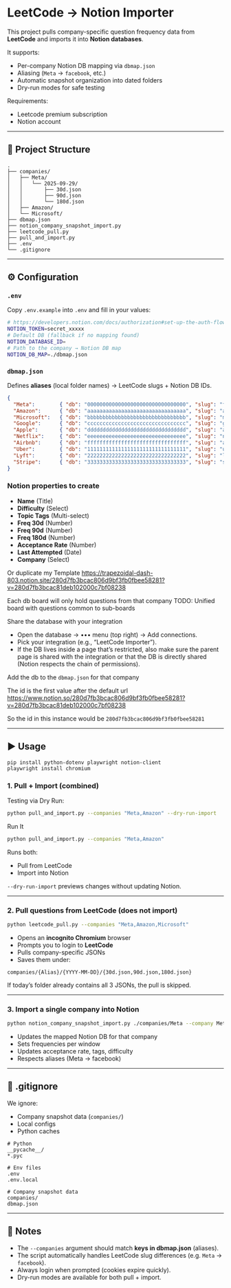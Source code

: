 # LeetCode → Notion Importer

This project pulls company-specific question frequency data from **LeetCode** and imports it into **Notion databases**.  

It supports:
- Per-company Notion DB mapping via `dbmap.json`
- Aliasing (`Meta` → `facebook`, etc.)
- Automatic snapshot organization into dated folders
- Dry-run modes for safe testing

Requirements:
- Leetcode premium subscription
- Notion account
---

## 📂 Project Structure

```
.
├── companies/
│   ├── Meta/
│   │   └── 2025-09-29/
│   │       ├── 30d.json
│   │       ├── 90d.json
│   │       └── 180d.json
│   ├── Amazon/
│   └── Microsoft/
├── dbmap.json
├── notion_company_snapshot_import.py
├── leetcode_pull.py
├── pull_and_import.py
├── .env
└── .gitignore
```

---

## ⚙️ Configuration

### `.env`
Copy `.env.example` into `.env` and fill in your values:

```bash
# https://developers.notion.com/docs/authorization#set-up-the-auth-flow-for-a-public-integration
NOTION_TOKEN=secret_xxxxx
# Default DB (fallback if no mapping found)
NOTION_DATABASE_ID=
# Path to the company → Notion DB map
NOTION_DB_MAP=./dbmap.json
```

### `dbmap.json`
Defines **aliases** (local folder names) → LeetCode slugs + Notion DB IDs.

```json
{
  "Meta":        { "db": "00000000000000000000000000000000", "slug": "facebook" },
  "Amazon":      { "db": "aaaaaaaaaaaaaaaaaaaaaaaaaaaaaaaa", "slug": "amazon" },
  "Microsoft":   { "db": "bbbbbbbbbbbbbbbbbbbbbbbbbbbbbbbb", "slug": "microsoft" },
  "Google":      { "db": "cccccccccccccccccccccccccccccccc", "slug": "google" },
  "Apple":       { "db": "dddddddddddddddddddddddddddddddd", "slug": "apple" },
  "Netflix":     { "db": "eeeeeeeeeeeeeeeeeeeeeeeeeeeeeeee", "slug": "netflix" },
  "Airbnb":      { "db": "ffffffffffffffffffffffffffffffff", "slug": "airbnb" },
  "Uber":        { "db": "11111111111111111111111111111111", "slug": "uber" },
  "Lyft":        { "db": "22222222222222222222222222222222", "slug": "lyft" },
  "Stripe":      { "db": "33333333333333333333333333333333", "slug": "stripe" }
}
```

### Notion properties to create
- **Name** (Title)
- **Difficulty** (Select)
- **Topic Tags** (Multi-select)
- **Freq 30d** (Number)
- **Freq 90d** (Number)
- **Freq 180d** (Number)
- **Acceptance Rate** (Number)
- **Last Attempted** (Date)
- **Company** (Select)

Or duplicate my Template
https://trapezoidal-dash-803.notion.site/280d7fb3bcac806d9bf3fb0fbee58281?v=280d7fb3bcac81deb102000c7bf08238

Each db board will only hold questions from that company
TODO: Unified board with questions common to sub-boards

Share the database with your integration
- Open the database → ••• menu (top right) → Add connections.
- Pick your integration (e.g., “LeetCode Importer”).
- If the DB lives inside a page that’s restricted, also make sure the parent page is shared with the integration or that the DB is directly shared (Notion respects the chain of permissions).

Add the db to the `dbmap.json` for that company

The id is the first value after the default url
https://www.notion.so/280d7fb3bcac806d9bf3fb0fbee58281?v=280d7fb3bcac81deb102000c7bf08238

So the id in this instance would be `280d7fb3bcac806d9bf3fb0fbee58281`

---

## ▶️ Usage
```
pip install python-dotenv playwright notion-client
playwright install chromium
```

### 1. Pull + Import (combined)
Testing via Dry Run:
```bash
python pull_and_import.py --companies "Meta,Amazon" --dry-run-import
```

Run It
```bash
python pull_and_import.py --companies "Meta,Amazon"
```

Runs both:
- Pull from LeetCode
- Import into Notion

`--dry-run-import` previews changes without updating Notion.

---

### 2. Pull questions from LeetCode (does not import)
```bash
python leetcode_pull.py --companies "Meta,Amazon,Microsoft"
```

- Opens an **incognito Chromium** browser
- Prompts you to login to **LeetCode**
- Pulls company-specific JSONs
- Saves them under:

```
companies/{Alias}/{YYYY-MM-DD}/{30d.json,90d.json,180d.json}
```

If today’s folder already contains all 3 JSONs, the pull is skipped.

---

### 3. Import a single company into Notion
```bash
python notion_company_snapshot_import.py ./companies/Meta --company Meta
```

- Updates the mapped Notion DB for that company
- Sets frequencies per window
- Updates acceptance rate, tags, difficulty
- Respects aliases (Meta → facebook)

---


## 🧹 .gitignore

We ignore:
- Company snapshot data (`companies/`)
- Local configs
- Python caches

```gitignore
# Python
__pycache__/
*.pyc

# Env files
.env
.env.local

# Company snapshot data
companies/
dbmap.json
```

---

## 🚀 Notes

- The `--companies` argument should match **keys in dbmap.json** (aliases).
- The script automatically handles LeetCode slug differences (e.g. `Meta` → `facebook`).
- Always login when prompted (cookies expire quickly).
- Dry-run modes are available for both pull + import.
